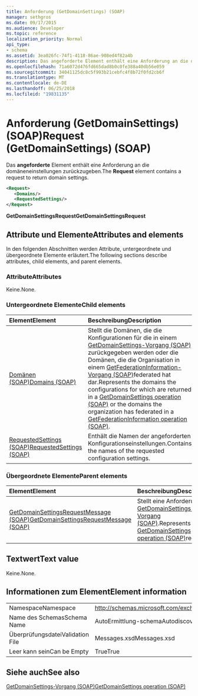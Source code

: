 ```yaml
---
title: Anforderung (GetDomainSettings) (SOAP)
manager: sethgros
ms.date: 09/17/2015
ms.audience: Developer
ms.topic: reference
localization_priority: Normal
api_type:
- schema
ms.assetid: 3ea026fc-74f1-4118-86ae-908ed4f82a4b
description: Das angeforderte Element enthält eine Anforderung an die domäneneinstellungen zurückzugeben.
ms.openlocfilehash: 71a6072d476fd665dad8b0c0fe388a40db56e059
ms.sourcegitcommit: 34041125dc8c5f993b21cebfc4f8b72f0fd2cb6f
ms.translationtype: MT
ms.contentlocale: de-DE
ms.lasthandoff: 06/25/2018
ms.locfileid: "19831135"
---
```

# <a name="request-getdomainsettings-soap"></a><span data-ttu-id="9950d-103">Anforderung (GetDomainSettings) (SOAP)</span><span class="sxs-lookup"><span data-stu-id="9950d-103">Request (GetDomainSettings) (SOAP)</span></span>

<span data-ttu-id="9950d-104">Das **angeforderte** Element enthält eine Anforderung an die domäneneinstellungen zurückzugeben.</span><span class="sxs-lookup"><span data-stu-id="9950d-104">The **Request** element contains a request to return domain settings.</span></span> 
  
```xml
<Request>
   <Domains/>
   <RequestedSettings/>
</Request>
```

 <span data-ttu-id="9950d-105">**GetDomainSettingsRequest**</span><span class="sxs-lookup"><span data-stu-id="9950d-105">**GetDomainSettingsRequest**</span></span>
## <a name="attributes-and-elements"></a><span data-ttu-id="9950d-106">Attribute und Elemente</span><span class="sxs-lookup"><span data-stu-id="9950d-106">Attributes and elements</span></span>

<span data-ttu-id="9950d-107">In den folgenden Abschnitten werden Attribute, untergeordnete und übergeordnete Elemente erläutert.</span><span class="sxs-lookup"><span data-stu-id="9950d-107">The following sections describe attributes, child elements, and parent elements.</span></span>
  
### <a name="attributes"></a><span data-ttu-id="9950d-108">Attribute</span><span class="sxs-lookup"><span data-stu-id="9950d-108">Attributes</span></span>

<span data-ttu-id="9950d-109">Keine.</span><span class="sxs-lookup"><span data-stu-id="9950d-109">None.</span></span>
  
### <a name="child-elements"></a><span data-ttu-id="9950d-110">Untergeordnete Elemente</span><span class="sxs-lookup"><span data-stu-id="9950d-110">Child elements</span></span>

|<span data-ttu-id="9950d-111">**Element**</span><span class="sxs-lookup"><span data-stu-id="9950d-111">**Element**</span></span>|<span data-ttu-id="9950d-112">**Beschreibung**</span><span class="sxs-lookup"><span data-stu-id="9950d-112">**Description**</span></span>|
|:-----|:-----|
|[<span data-ttu-id="9950d-113">Domänen (SOAP)</span><span class="sxs-lookup"><span data-stu-id="9950d-113">Domains (SOAP)</span></span>](domains-soap.md) <br/> |<span data-ttu-id="9950d-114">Stellt die Domänen, die die Konfigurationen für die in einem [GetDomainSettings-Vorgang (SOAP)](getdomainsettings-operation-soap.md) zurückgegeben werden oder die Domänen, die die Organisation in einem [GetFederationInformation-Vorgang (SOAP)](getfederationinformation-operation-soap.md)federated hat dar.</span><span class="sxs-lookup"><span data-stu-id="9950d-114">Represents the domains the configurations for which are returned in a [GetDomainSettings operation (SOAP)](getdomainsettings-operation-soap.md) or the domains the organization has federated in a [GetFederationInformation operation (SOAP)](getfederationinformation-operation-soap.md).</span></span>  <br/> |
|[<span data-ttu-id="9950d-115">RequestedSettings (SOAP)</span><span class="sxs-lookup"><span data-stu-id="9950d-115">RequestedSettings (SOAP)</span></span>](requestedsettings-soap.md) <br/> |<span data-ttu-id="9950d-116">Enthält die Namen der angeforderten Konfigurationseinstellungen.</span><span class="sxs-lookup"><span data-stu-id="9950d-116">Contains the names of the requested configuration settings.</span></span>  <br/> |
   
### <a name="parent-elements"></a><span data-ttu-id="9950d-117">Übergeordnete Elemente</span><span class="sxs-lookup"><span data-stu-id="9950d-117">Parent elements</span></span>

|<span data-ttu-id="9950d-118">**Element**</span><span class="sxs-lookup"><span data-stu-id="9950d-118">**Element**</span></span>|<span data-ttu-id="9950d-119">**Beschreibung**</span><span class="sxs-lookup"><span data-stu-id="9950d-119">**Description**</span></span>|
|:-----|:-----|
|[<span data-ttu-id="9950d-120">GetDomainSettingsRequestMessage (SOAP)</span><span class="sxs-lookup"><span data-stu-id="9950d-120">GetDomainSettingsRequestMessage (SOAP)</span></span>](getdomainsettingsrequestmessage-soap.md) <br/> |<span data-ttu-id="9950d-121">Stellt eine Anforderung [GetDomainSettings-Vorgang (SOAP)](getdomainsettings-operation-soap.md).</span><span class="sxs-lookup"><span data-stu-id="9950d-121">Represents a [GetDomainSettings operation (SOAP)](getdomainsettings-operation-soap.md)request.</span></span>  <br/> |
   
## <a name="text-value"></a><span data-ttu-id="9950d-122">Textwert</span><span class="sxs-lookup"><span data-stu-id="9950d-122">Text value</span></span>

<span data-ttu-id="9950d-123">Keine.</span><span class="sxs-lookup"><span data-stu-id="9950d-123">None.</span></span>
  
## <a name="element-information"></a><span data-ttu-id="9950d-124">Informationen zum Element</span><span class="sxs-lookup"><span data-stu-id="9950d-124">Element information</span></span>

|||
|:-----|:-----|
|<span data-ttu-id="9950d-125">Namespace</span><span class="sxs-lookup"><span data-stu-id="9950d-125">Namespace</span></span>  <br/> |http://schemas.microsoft.com/exchange/2010/Autodiscover  <br/> |
|<span data-ttu-id="9950d-126">Name des Schemas</span><span class="sxs-lookup"><span data-stu-id="9950d-126">Schema Name</span></span>  <br/> |<span data-ttu-id="9950d-127">AutoErmittlung-schema</span><span class="sxs-lookup"><span data-stu-id="9950d-127">Autodiscover schema</span></span>  <br/> |
|<span data-ttu-id="9950d-128">Überprüfungsdatei</span><span class="sxs-lookup"><span data-stu-id="9950d-128">Validation File</span></span>  <br/> |<span data-ttu-id="9950d-129">Messages.xsd</span><span class="sxs-lookup"><span data-stu-id="9950d-129">Messages.xsd</span></span>  <br/> |
|<span data-ttu-id="9950d-130">Leer kann sein</span><span class="sxs-lookup"><span data-stu-id="9950d-130">Can be Empty</span></span>  <br/> |<span data-ttu-id="9950d-131">True</span><span class="sxs-lookup"><span data-stu-id="9950d-131">True</span></span>  <br/> |
   
## <a name="see-also"></a><span data-ttu-id="9950d-132">Siehe auch</span><span class="sxs-lookup"><span data-stu-id="9950d-132">See also</span></span>



[<span data-ttu-id="9950d-133">GetDomainSettings-Vorgang (SOAP)</span><span class="sxs-lookup"><span data-stu-id="9950d-133">GetDomainSettings operation (SOAP)</span></span>](getdomainsettings-operation-soap.md)

